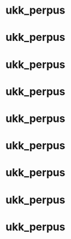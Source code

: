 # ukk_perpus
# ukk_perpus
# ukk_perpus
# ukk_perpus
# ukk_perpus
# ukk_perpus
# ukk_perpus
# ukk_perpus
# ukk_perpus
